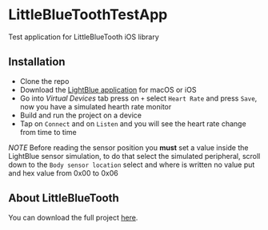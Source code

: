 # LittleBlueToothTestApp
Test application for LittleBlueTooth iOS library

## Installation
* Clone the repo
* Download the [LightBlue application](https://apps.apple.com/it/app/lightblue/id557428110) for macOS or iOS
* Go into _Virtual Devices_ tab press on `+` select `Heart Rate` and press `Save`, now you have a simulated hearth rate monitor
* Build and run the project on a device
* Tap on `Connect` and on `Listen` and you will see the heart rate change from time to time

*NOTE* Before reading the sensor position you __must__ set a value inside the LightBlue sensor simulation, to do that select the simulated peripheral, scroll down to the `Body sensor location` select and where is written no value put and hex value from 0x00 to 0x06
## About LittleBlueTooth
You can download the full project [here](https://github.com/DrAma999/LittleBlueTooth).
